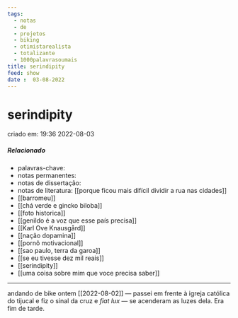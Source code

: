 ```yaml
---
tags:
  - notas
  - de
  - projetos
  - biking
  - otimistarealista
  - totalizante
  - 1000palavrasoumais
title: serindipity
feed: show
date :  03-08-2022
---
```

# serindipity
criado em: 19:36 2022-08-03

##### Relacionado
- palavras-chave: 
- notas permanentes: 
- notas de dissertação:
- notas de literatura: [[porque ficou mais difícil dividir a rua nas cidades]]
- [[barromeu]]
- [[chá verde e gincko biloba]]
- [[foto historica]]
- [[genildo é a voz que esse país precisa]]
- [[Karl Ove Knausgård]]
- [[nação dopamina]]
- [[pornô motivacional]]
- [[sao paulo, terra da garoa]]
- [[se eu tivesse dez mil reais]]
- [[serindipity]]
- [[uma coisa sobre mim que voce precisa saber]]

---

andando de bike ontem [[2022-08-02]] —  passei em frente à igreja católica do tijucal e fiz o sinal da cruz e *fiat lux* —  se acenderam as luzes dela. Era fim de tarde. 